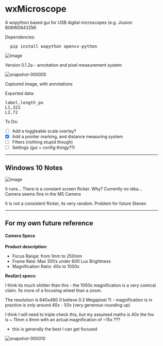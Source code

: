 # wxMicroscope
A wxpython based gui for USB digital microscopes (e.g. Jiusion B06WD843ZM)

Dependencies:

<pre>  pip install wxpython opencv-python </pre>


![image](https://github.com/user-attachments/assets/682885fb-a5d4-4d8f-83b9-3b5767a99a7d)

Version 0.1.2a - annotation and pixel measurement system


![snapshot-000005](https://github.com/user-attachments/assets/275dc017-8965-4d46-93e6-4211e0536a5c)

Captured image, with annotations

Exported data:
<pre>
label,length_px
L1,322
L2,72  
</pre>


To Do:
- [ ] Add a toggleable scale overlay?
- [x] Add a pointer marking, and distance measuring system
- [ ] Filters (nothing stupid though)
- [ ] Settings (gui + config thingy??)

____

## Windows 10 Notes

![image](https://github.com/user-attachments/assets/7a1d545e-7d00-4828-83be-2fcbc90b57cc)

It runs... There is a constant screen flicker. Why? Currently no idea... Camera seems fine in the MS Camera

It is not a consistent flicker, its very random. Problem for future Steven


____

## For my own future reference

#### Camera Specs

<b>Product description:</b> 

- Focus Range: from 1mm to 250mm
- Frame Rate: Max 30f/s under 600 Lux Brightness
- Magnification Ratio: 40x to 1000x

<b>Real(er) specs:</b>

I think its much shittier than this - the 1000x magnification is a very comical claim. Its more of a focusing wheel than a zoom.

The resolution is 640x480 (I believe 0.3 Megapixel ?) - magnification is in practice is only around 40x - 50x (very generous rounding up)

I think I will need to triple check this, but my assumed maths is 40x the fov is ~ 11mm x 8mm with an actual magnification of ~15x ???



- this is generally the best I can get focused

![snapshot-000010](https://github.com/user-attachments/assets/057d7ee1-46bd-435e-9d6a-e0c04d46cbaf)

